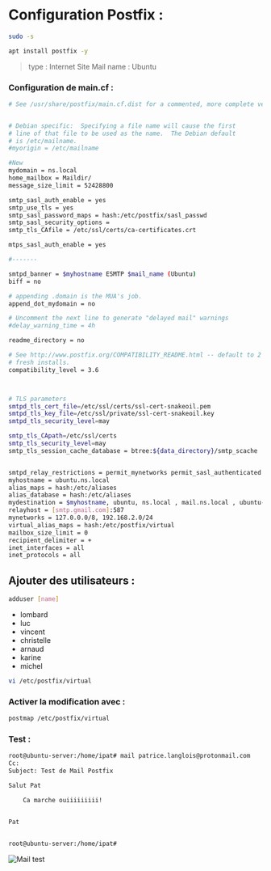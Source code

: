 # Configuration Postfix :

```bash
sudo -s
```
```bash
apt install postfix -y
```
>type : Internet Site
>Mail name : Ubuntu

### Configuration de main.cf :

```bash
# See /usr/share/postfix/main.cf.dist for a commented, more complete version


# Debian specific:  Specifying a file name will cause the first
# line of that file to be used as the name.  The Debian default
# is /etc/mailname.
#myorigin = /etc/mailname

#New
mydomain = ns.local
home_mailbox = Maildir/
message_size_limit = 52428800

smtp_sasl_auth_enable = yes
smtp_use_tls = yes
smtp_sasl_password_maps = hash:/etc/postfix/sasl_passwd
smtp_sasl_security_options =
smtp_tls_CAfile = /etc/ssl/certs/ca-certificates.crt

mtps_sasl_auth_enable = yes

#-------

smtpd_banner = $myhostname ESMTP $mail_name (Ubuntu)
biff = no

# appending .domain is the MUA's job.
append_dot_mydomain = no

# Uncomment the next line to generate "delayed mail" warnings
#delay_warning_time = 4h

readme_directory = no

# See http://www.postfix.org/COMPATIBILITY_README.html -- default to 2 on
# fresh installs.
compatibility_level = 3.6



# TLS parameters
smtpd_tls_cert_file=/etc/ssl/certs/ssl-cert-snakeoil.pem
smtpd_tls_key_file=/etc/ssl/private/ssl-cert-snakeoil.key
smtpd_tls_security_level=may

smtp_tls_CApath=/etc/ssl/certs
smtp_tls_security_level=may
smtp_tls_session_cache_database = btree:${data_directory}/smtp_scache


smtpd_relay_restrictions = permit_mynetworks permit_sasl_authenticated defer_unauth_destination
myhostname = ubuntu.ns.local
alias_maps = hash:/etc/aliases
alias_database = hash:/etc/aliases
mydestination = $myhostname, ubuntu, ns.local , mail.ns.local , ubuntu-server, localhost.localdomain, localhost
relayhost = [smtp.gmail.com]:587
mynetworks = 127.0.0.0/8, 192.168.2.0/24
virtual_alias_maps = hash:/etc/postfix/virtual
mailbox_size_limit = 0
recipient_delimiter = +
inet_interfaces = all
inet_protocols = all
```

## Ajouter des utilisateurs :

```bash
adduser [name]
```
- lombard
- luc
- vincent
- christelle
- arnaud
- karine
- michel

```bash
vi /etc/postfix/virtual
```
### Activer la modification avec :

```bash
postmap /etc/postfix/virtual
```
### Test :

```bash
root@ubuntu-server:/home/ipat# mail patrice.langlois@protonmail.com
Cc:
Subject: Test de Mail Postfix

Salut Pat

    Ca marche ouiiiiiiiii!


Pat


root@ubuntu-server:/home/ipat#
```
![Mail test](https://github.com/Plangloi/420-AJ5-RO_DE-PLOIEMENT-DES-SERVICES-WEB-Linux/assets/48372629/967904e9-0eaa-4a06-a85c-052474122f5e)





